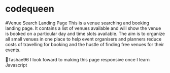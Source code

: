 # codequeen
#Venue Search Landing Page
This is a venue searching and booking landing page.
It contains a list of venues available and will show 
the venue is booked on a particular day and time slots
available. 
The aim is to organize all small venues in one place to help
event organisers and planners reduce costs of travelling for 
booking and the hustle of finding free venues for their events.

🌹Tashae96 
I look foward to making this page responsive once I learn Javascript 
